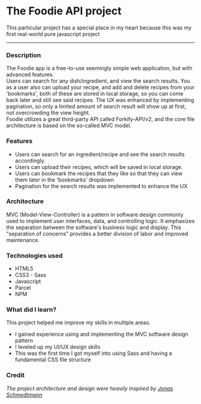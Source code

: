 # The Foodie API project

This particular project has a special place in my heart because this was my first real-world pure javascript project

---

### Description

The Foodie app is a free-to-use seemingly simple web application, but with advanced features.  
Users can search for any dish/ingredient, and view the search results. You as a user also can upload your recipe, and add and delete recipes from your 'bookmarks', both of these are stored in local storage, so you can come back later and still see said recipes. The UX was enhanced by implementing pagination, so only a limited amount of search result will show up at first, not overcrowding the view height.  
Foodie utilizes a great third-party API called Forkify-API/v2, and the core file architecture is based on the so-called MVC model.

### Features

- Users can search for an ingredient/recipe and see the search results accordingly.
- Users can upload their recipes, which will be saved in local storage.
- Users can bookmark the recipes that they like so that they can view them later in the 'bookmarks' dropdown
- Pagination for the search results was implemented to enhance the UX

### Architecture

MVC (Model-View-Controller) is a pattern in software design commonly used to implement user interfaces, data, and controlling logic. It emphasizes the separation between the software's business logic and display. This "separation of concerns" provides a better division of labor and improved maintenance.

### Technologies used

- HTML5
- CSS3 - Sass
- Javascript
- Parcel
- NPM

### What did I learn?

This project helped me improve my skills in multiple areas.

- I gained experience using and implementing the MVC software design pattern
- I leveled up my UI/UX design skills
- This was the first time I got myself into using Sass and having a fundamental CSS file structure

### Credit

_The project architecture and design were heavily inspired by [Jonas Schmedtmann](https://twitter.com/jonasschmedtman)_
